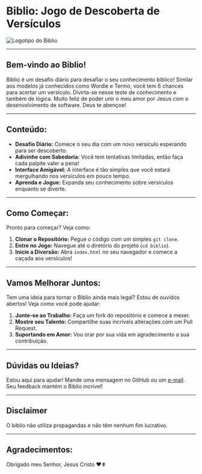 # Biblio: Jogo de Descoberta de Versículos

![Logotipo do Biblio](https://i.imgur.com/eX0Hhtx.png)

---

## Bem-vindo ao Biblio!

Biblio é um desafio diário para desafiar o seu conhecimento bíblico! Similar aos modelos já conhecidos como Wordle e Termo, você tem 6 chances para acertar um versículo. Divirta-se nesse teste de conhecimento e também de lógica. Muito feliz de poder unir o meu amor por Jesus com o desenvolvimento de software. Deus te abençoe!

---

## Conteúdo:

- **Desafio Diário:** Comece o seu dia com um novo versículo esperando para ser descoberto.
- **Adivinhe com Sabedoria:** Você tem tentativas limitadas, então faça cada palpite valer a pena!
- **Interface Amigável:** A interface é tão simples que você estará mergulhando nos versículos em pouco tempo.
- **Aprenda e Jogue:** Expanda seu conhecimento sobre versículos enquanto se diverte.

---

## Como Começar:

Pronto para começar? Veja como:

1. **Clonar o Repositório:** Pegue o código com um simples `git clone`.
2. **Entre no Jogo:** Navegue até o diretório do projeto (`cd biblio`).
3. **Inicie a Diversão:** Abra `index.html` no seu navegador e comece a caçada aos versículos!

---

## Vamos Melhorar Juntos:

Tem uma ideia para tornar o Biblio ainda mais legal? Estou de ouvidos abertos! Veja como você pode ajudar:

1. **Junte-se ao Trabalho:** Faça um fork do repositório e comece a mexer.
2. **Mostre seu Talento:** Compartilhe suas incríveis alterações com um Pull Request.
3. **Suportando em Amor:** Vou orar por sua vida em agradecimento a sua contribuição.

---

## Dúvidas ou Ideias?

Estou aqui para ajudar! Mande uma mensagem no GitHub ou um [e-mail](luc.cristovam10@gmail.com.). Seu feedback mantém o Biblio incrível!

---

## Disclaimer

O biblio não utiliza propagandas e não têm nenhum fim lucrativo.

---

## Agradecimentos:

Obrigado meu Senhor, Jesus Cristo ❤✟
